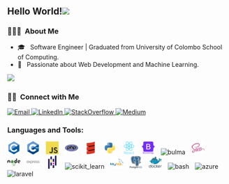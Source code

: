 ## Hello World!<img src="https://raw.githubusercontent.com/MartinHeinz/MartinHeinz/master/wave.gif" width="30px">

<h3> 👨🏻‍💻 &nbsp;About Me </h3>

- 🎓 &nbsp; Software Engineer | Graduated from University of Colombo School of Computing.
- 🌱 &nbsp; Passionate about Web Development and Machine Learning.

<a href="https://github.com/jdratnayake">
  <img height="180em" src="https://github-readme-stats.vercel.app/api?username=jdratnayake&show_icons=true&theme=default" />
</a>

<h3> 🤝🏻 &nbsp;Connect with Me </h3>
<a href="mailto:janithadevin@gmail.com">
  <img alt="Email" src="https://img.shields.io/badge/Gmail-D14836?style=for-the-badge&logo=gmail&logoColor=white">
</a>

<a href="https://www.linkedin.com/in/jdratnayake/">
  <img alt="LinkedIn" src="https://img.shields.io/badge/LinkedIn-0077B5?style=for-the-badge&logo=linkedin&logoColor=white">
</a>

<a href="https://stackoverflow.com/users/16104615/jdratnayake">
  <img alt="StackOverflow" src="https://img.shields.io/badge/Stack_Overflow-FE7A16?style=for-the-badge&logo=stack-overflow&logoColor=white">
</a>

<a href="https://medium.com/@jdratnayake">
  <img alt="Medium" src="https://img.shields.io/badge/medium-%2312100E.svg?&style=for-the-badge&logo=medium&logoColor=white">
</a>

### Languages and Tools:

<img src="https://raw.githubusercontent.com/devicons/devicon/master/icons/c/c-original.svg" alt="c" width="30" style="padding-right:10px;" /> <img src="https://raw.githubusercontent.com/devicons/devicon/master/icons/cplusplus/cplusplus-original.svg" alt="cplusplus" width="30" style="padding-right:10px;" /> <img src="https://raw.githubusercontent.com/devicons/devicon/master/icons/javascript/javascript-original.svg" alt="javascript" width="30" style="padding-right:10px;" /> <!--<img src="https://raw.githubusercontent.com/devicons/devicon/master/icons/typescript/typescript-original.svg" alt="typescript" width="30" style="padding-right:10px;" />--> <img src="https://raw.githubusercontent.com/devicons/devicon/master/icons/php/php-original.svg" alt="php" width="30" style="padding-right:10px;" /> <img src="https://raw.githubusercontent.com/devicons/devicon/master/icons/scala/scala-original.svg" alt="scala" width="30" style="padding-right:10px;" /> <img src="https://raw.githubusercontent.com/devicons/devicon/master/icons/python/python-original.svg" alt="python" width="30" style="padding-right:10px;" /> <img src="https://raw.githubusercontent.com/devicons/devicon/master/icons/react/react-original-wordmark.svg" alt="react" width="30" style="padding-right:10px;" /> <!--<img src="https://angular.io/assets/images/logos/angular/angular.svg" alt="angular" width="30" style="padding-right:10px;" />--> <img src="https://raw.githubusercontent.com/devicons/devicon/master/icons/bootstrap/bootstrap-plain-wordmark.svg" alt="bootstrap" width="30" style="padding-right:10px;" /> <img src="https://raw.githubusercontent.com/gilbarbara/logos/804dc257b59e144eaca5bc6ffd16949752c6f789/logos/bulma.svg" alt="bulma" width="25" style="padding-right:10px;" /> <img src="https://raw.githubusercontent.com/devicons/devicon/master/icons/sass/sass-original.svg" alt="sass" width="30" style="padding-right:10px;" /> <img src="https://raw.githubusercontent.com/devicons/devicon/master/icons/nodejs/nodejs-original-wordmark.svg" alt="nodejs" width="30" style="padding-right:10px;" /> <img src="https://raw.githubusercontent.com/devicons/devicon/master/icons/express/express-original-wordmark.svg" alt="express" width="30" style="padding-right:10px;" /> <!--<img src="https://raw.githubusercontent.com/devicons/devicon/master/icons/nestjs/nestjs-plain.svg" alt="nestjs" width="30" style="padding-right:10px;" />--> <img src="https://raw.githubusercontent.com/devicons/devicon/2ae2a900d2f041da66e950e4d48052658d850630/icons/pandas/pandas-original.svg" alt="pandas" width="30" style="padding-right:10px;" /> <img src="https://upload.wikimedia.org/wikipedia/commons/0/05/Scikit_learn_logo_small.svg" alt="scikit_learn" width="30" style="padding-right:10px;" /> <img src="https://raw.githubusercontent.com/devicons/devicon/master/icons/mysql/mysql-original-wordmark.svg" alt="MySQL" width="30" style="padding-right:10px;" /> <img src="https://raw.githubusercontent.com/devicons/devicon/master/icons/postgresql/postgresql-original-wordmark.svg" alt="postgresql" width="30" style="padding-right:10px;" /> <img src="https://raw.githubusercontent.com/devicons/devicon/master/icons/docker/docker-original-wordmark.svg" alt="docker" width="30" style="padding-right:10px;" /> <img src="https://www.vectorlogo.zone/logos/gnu_bash/gnu_bash-icon.svg" alt="bash" width="30" style="padding-right:10px;" /> <img src="https://www.vectorlogo.zone/logos/microsoft_azure/microsoft_azure-icon.svg" alt="azure" width="30" style="padding-right:10px;" /> <img src="https://www.vectorlogo.zone/logos/laravel/laravel-icon.svg" alt="laravel" width="30" style="padding-right:10px;" />
